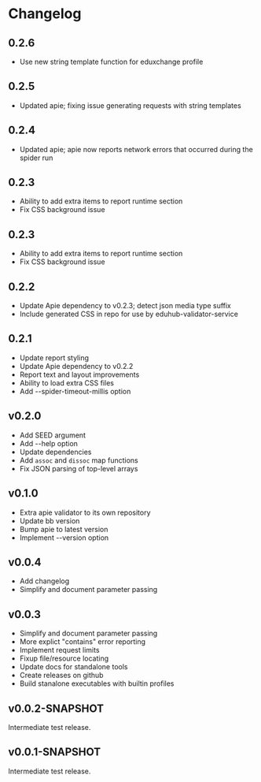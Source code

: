# Changelog

## 0.2.6
- Use new string template function for eduxchange profile

## 0.2.5
 - Updated apie; fixing issue generating requests with string templates

## 0.2.4
 - Updated apie; apie now reports network errors that occurred during the spider run

## 0.2.3
 - Ability to add extra items to report runtime section
 - Fix CSS background issue

## 0.2.3
 - Ability to add extra items to report runtime section
 - Fix CSS background issue

## 0.2.2
 - Update Apie dependency to v0.2.3; detect json media type suffix
 - Include generated CSS in repo for use by eduhub-validator-service

## 0.2.1
 - Update report styling
 - Update Apie dependency to v0.2.2
 - Report text and layout improvements
 - Ability to load extra CSS files
 - Add --spider-timeout-millis option

## v0.2.0

 - Add SEED argument
 - Add --help option
 - Update dependencies
 - Add `assoc` and `dissoc` map functions
 - Fix JSON parsing of top-level arrays

## v0.1.0

 - Extra apie validator to its own repository
 - Update bb version
 - Bump apie to latest version
 - Implement --version option

## v0.0.4

 - Add changelog
 - Simplify and document parameter passing

## v0.0.3

 - Simplify and document parameter passing
 - More explict "contains" error reporting
 - Implement request limits
 - Fixup file/resource locating
 - Update docs for standalone tools
 - Create releases on github
 - Build stanalone executables with builtin profiles

## v0.0.2-SNAPSHOT

Intermediate test release.

## v0.0.1-SNAPSHOT

Intermediate test release.
